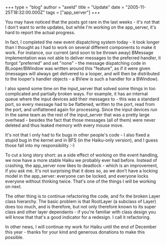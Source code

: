 +++
type = "blog"
author = "axeld"
title = "Update"
date = "2005-11-25T18:32:00.000Z"
tags = ["app_server"]
+++

You may have noticed that the posts got rare in the last weeks - it's not that I don't want to write updates, but while I'm working on the app_server, it's hard to report the actual progress.

In fact, I completed the new event dispatching system today - it took longer than I thought as I had to work on several different components to make it work. For instance, our current (and soon to be thrown away) BMessage implementation was not able to deliver messages to the preferred handler, it forgot "preferred" and set "none" - the message dispatching code in BLooper/BWindow was written around this "feature", as if it were given (messages will always get delivered to a looper, and will then be distributed to the looper's handler objects - a BView is such a handler for a BWindow).

I also spend some time on the input_server that solved some things in too complicated and partially broken ways. For example, it has an internal queue where the input devices add their messages to - this was a standard port, so every message had to be flattened, written to the port, read from the port, and unflattened again for processing. Since the input devices run in the same team as the rest of the input_server that was a pretty large overhead - besides the fact that those messages (all of them) were never deleted and thus leaked memory with every mouse move.

It's not that I only had to fix bugs in other people's code - I also fixed a stupid bug in the kernel and in BFS (in the Haiku-only version), and I guess those fall into my responsibility :-)

To cut a long story short: as a side effect of working on the event handling, we now have a more stable Haiku we probably ever had before. Instead of crashing, the app_server now likes to deadlock - which is an improvement, if you ask me. It's not surprising that it does so, as we don't have a locking model in the app_server: everyone can be locked, and everyone locks everyone without thinking twice. That's one of the things I will be working on next.

The other thing is to continue refactoring the code, and fix the broken Layer class hierarchy. The basic problem is that RootLayer (a subclass of Layer) does too much, and is therefore, but not only therefore known to its super class and other layer dependants - if you're familiar with class design you will know that that's a good indicator for a redesign. I call it refactoring.

In other news, I will continue my work for Haiku until the end of December this year - thanks for your kind and generous donations to make this possible.